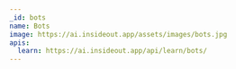 ```yaml
---
_id: bots
name: Bots
image: https://ai.insideout.app/assets/images/bots.jpg
apis:
  learn: https://ai.insideout.app/api/learn/bots/
---
```

